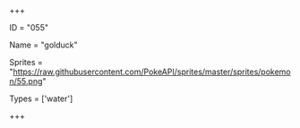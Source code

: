 




+++

ID = "055"

Name = "golduck"

Sprites = "https://raw.githubusercontent.com/PokeAPI/sprites/master/sprites/pokemon/55.png"

Types = ['water']

+++

